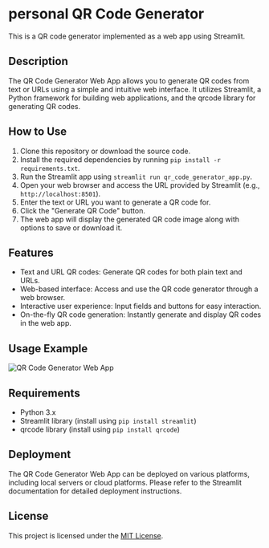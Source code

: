 # personal QR Code Generator

This is a QR code generator implemented as a web app using Streamlit.

## Description
The QR Code Generator Web App allows you to generate QR codes from text or URLs using a simple and intuitive web interface. It utilizes Streamlit, a Python framework for building web applications, and the qrcode library for generating QR codes.

## How to Use
1. Clone this repository or download the source code.
2. Install the required dependencies by running `pip install -r requirements.txt`.
3. Run the Streamlit app using `streamlit run qr_code_generator_app.py`.
4. Open your web browser and access the URL provided by Streamlit (e.g., `http://localhost:8501`).
5. Enter the text or URL you want to generate a QR code for.
6. Click the "Generate QR Code" button.
7. The web app will display the generated QR code image along with options to save or download it.

## Features
- Text and URL QR codes: Generate QR codes for both plain text and URLs.
- Web-based interface: Access and use the QR code generator through a web browser.
- Interactive user experience: Input fields and buttons for easy interaction.
- On-the-fly QR code generation: Instantly generate and display QR codes in the web app.

## Usage Example
![QR Code Generator Web App](screenshot.png)

## Requirements
- Python 3.x
- Streamlit library (install using `pip install streamlit`)
- qrcode library (install using `pip install qrcode`)

## Deployment
The QR Code Generator Web App can be deployed on various platforms, including local servers or cloud platforms. Please refer to the Streamlit documentation for detailed deployment instructions.

## License
This project is licensed under the [MIT License](LICENSE).

